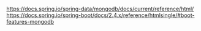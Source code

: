 
https://docs.spring.io/spring-data/mongodb/docs/current/reference/html/  
https://docs.spring.io/spring-boot/docs/2.4.x/reference/htmlsingle/#boot-features-mongodb  
